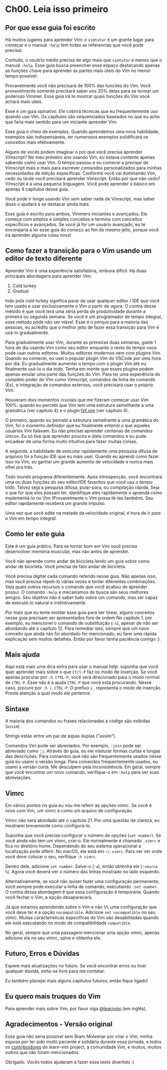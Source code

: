 # Ch00. Leia isso primeiro

## Por que esse guia foi escrito

Há muitos lugares para aprender Vim: o `vimtutor` é um grante lugar para começar e o manual `:help` tem todas as referencias que você pode precisar.

Contudo, o usuário médio precisa de algo mais que `vimtutor` e menos que o manual `:help`. Esse guia busca preencher esse espaço destacando apenas as funções chave para aprender as partes mais úteis do Vim no menor tempo possível.

Provavelmente você não precisará de 100% das funcões do Vim. Você provavelmente somente precisará saber uns 20% delas para se tormar um poderoso Vimmer. Esse guia irá te mostrar quais funções do Vim você achará mais uteis.

Esse é um guia opinativo. Ele cobrirá técnicas que eu frequentemente uso quando uso Vim. Os capítulos são sequenciados baseados no que eu acho que faria mais sentido para um iniciante aprender Vim.

Esse guia é cheio de exemplos. Quando aprendemos uma nova habilidade, exemplos são indispensáveis, ter numerosos exemplos solidificará os conceitos mais efetivamente.

Alguns de vocês podem imaginar o por que você precisa aprender Vimscript? No meu primeiro ano usando Vim, eu estava contente apenas sabendo como usar Vim. O tempo passou e eu comecei a precisar de Vimscript mais e mais para escrever comandos personalizados para minhas necessidades de edição específicas. Conforme você vai dominando Vim, cedo ou tarde você precisará aprender Vimscript. Então por que não cedo? Vimscript é a uma pequena linguagem. Você pode aprender o básico em apenas 4 capítulos desse guia.

Você pode ir longe usando Vim sem saber nada de Vimscript, mas saber disso o ajudará a se destacar ainda mais.

Esse guia é escrito para ambos, Vimmers iniciantes e avançados. Ele começa com amplos e simples conceitos e termina com conceitos específicos e avançados. Se você já for um usuário avançado, eu te encorajaria a ler esse guia do começo ao fim do mesmo jeito, porque você irá aprender alguma coisa nova!

## Como fazer a transição para o Vim usando um editor de texto diferente

Aprender Vim é uma experiência satisfatória, embora difícil. Há duas principais abordagens para aprender Vim:

1. Cold turkey 
2. Gradual

Indo pela cold turkey significa parar de usar qualquer editor / IDE que você tem usado e usar exclusivamente o Vim a partir de agora. O contra desse método é que você terá uma séria perda de produtividade durante a primeira ou segunda semana. Se você é um programador de tempo integral, esse método pode não ser viável. Esse é o porque para a maioria das pessoas, eu acredito que o melhor jeito de fazer essa transição para Vim é usá-lo gradualmente.

Para gradualmente usar Vim, durante as primeiras duas semanas, gaste 1 hora do dia usando Vim como seu editor enquanto o resto do tempo voce pode usar outros editores. Muitos editores modernos vem com plugins Vim. Quando eu comecei, eu usei o popular plugin Vim do VSCode por uma hora por dia. Eu gradualmente aumentei o tempo com o plugin Vim até eu finalmente usá-lo o dia todo. Tenha em mente que esses plugins podem apenas emular uma parte das funções do Vim. Para ter uma experiência do completo poder do Vim como Vimscript, comandos de linha de comando (Ex), e integração de comandos externos, você precisará usar o próprio Vim.

Houveram dois momentos cruciais que me fizeram começar usar Vim 100%: quando eu percebi que Vim tem uma estrutura semelhante a uma gramática (ver capítulo 4) e o plugin [fzf.vim](https://github.com/junegunn/fzf.vim) (ver capítulo 4).

O primeiro, quando eu percebi a estrutura semelhante a uma gramática do Vim, foi o momento definidor que eu finalmente entendi o que aqueles usuários Vim falavam. Eu não precisei aprender centenas de comandos únicos. Eu só tive que aprender poucos e úteis comandos e eu pude encadear de uma forma muito intuitiva para fazer muitas coisas.

A segunda, a habilidade de executar rapidamente uma pesquisa difusa de arquivos foi a função IDE que eu mais usei. Quando eu aprendi como fazer isso no Vim, eu ganhei um grande aumento de velocidade e nunca mais olhei pra trás.

Todo mundo programa diferentemente. Após introspecção, você encontrará uma ou duas funções
do seu editor/IDE favoritos que você usa o tempo todo. Talvez seja a pesquisa difusa, pular-para, ou compilação rápida. Seja o que for que eles possam ter, identifique eles rapidamente e aprenda como implementá-lo no Vim (Provavelmente o Vim possa tê-las também). Seu editor rapidamente receberá um grande impulso.

Uma vez que você edite na metade da velocidade original, é hora de ir para o Vim em tempo integral.

## Como ler este guia

Este é um guia prático. Para se tornar bom em Vim você precisa desenvolver memória muscular, mas não antes de aprender.

Você não aprende como andar de bicicleta lendo um guia sobre como andar de bicicleta. Você precisa de fato andar de bicicleta.

Você precisa digitar cada comando referido nesse guia. Não apenas isso, mas você precisa repeti-lo várias vezes e tentar diferentes combinações. Veja quais outros recursos o comando que você acabou de aprender possui. O comando `:help` e mecanismos de busca são seus melhores amigos. Seu objetivo não é saber tudo sobre um comando, mas ser capaz de executá-lo natural e instintivamente.

Por mais que eu tente moldar esse guia para ser linear, alguns conceitos nesse guia precisam ser apresentados fora de ordem No capítulo 1, por exemplo, eu mencionei o comando de substituição (`:s`), apesar de não ser abordando até o capítulo 12. Para remediar isso, sempre que um novo conceito que ainda não foi abordado for mencionado, eu farei uma rápida explicação sem muitos detalhes. Então por favor tenha paciência comigo :).

## Mais ajuda

Aqui está mais uma dica extra para usar o manual help: suponha que você quer aprender mais sobre o que `Ctrl-P` faz no modo de inserção. Se você apenas procurar por `:h CTRL-P`, você será direcionado para o modo normal de `CTRL-P`. Esse não é a ajuda `CTRL-P` que você está procurando. Nesse caso, procure por 
`:h i_CTRL-P`. O prefixo `i_` representa o modo de inserção. Preste atenção a qual modo ele pertence.

## Síntaxe

A maioria dos comandos ou frases relacionadas a código são exibidas (`assim`)

Strings estão entre um par de aspas duplas ("assim").

Comandos Vim pode ser abreviados. Por exemplo, `:join` pode ser abreviado como `:j`. Através do guia, eu irei misturar formas curtas e longas das descrições. Para comandos que não são frequentemente usados nesse guia eu usarei a  versão longa. Para comandos frequentemente usados, eu usarei a versão curta. Me desculpem pela inconsistência. Em geral, sempre que você encontrar um novo comando, verifique-o em `:help` para ver suas abreviações.

## Vimrc

Em vários pontos no guia eu vou me referir às opções vimrc. Se você é novo com Vim, um vimrc é como um arquivo de configuração.

Vimrc não será abordado até o capítulo 21. Por uma questão de clareza, eu mostrarei brevemente como configurá-lo.

Suponha que você precise configurar o número de opções (`set number`). Se você ainda não tem um vimrc, crie-o. Ele normalmente é chamado `.vimrc` e fica no diretório home. Dependendo do seu sistema operacional a localização pode diferir. No macOS, ele está em `~/.vimrc`. Para ver ver onde você deve colocar o seu, verifique `:h vimrc`.

Dentro dele, adicione `set number`. Salve-o (`:w`), então obtenha ele (`:source %`). Agora você deverá ver o número das linhas mostrado no lado esquerdo.  

Alternativamente, se você não quiser fazer uma configuração permanente, você sempre pode executar a linha de comando, executando `:set number`. O contra dessa abordagem é que essa configuração é temporária. Quando você fechar o Vim, a opção desaparecerá.

Já que estamos aprendendo sobre o Vim e não Vi, uma configuração que você deve ter é a opção `nocompatible`. Adicione `set nocompatible` no seu vimrc. Muitas características específicas do Vim são desabilitadas quando ele está executando no modo de compatibilidade `compatible`.  

No geral, sempre que uma passagem mencionar uma opção vimrc, apenas adicione ela no seu vimrc, salve e obtenha ele.

## Futuro, Erros e Dúvidas

Espere mais atualizações no futuro. Se você encontrar erros ou tiver qualquer dúvida, sinta-se livre para me contatar.

Eu também planejei mais alguns capítulos futuros, então fique ligado!

## Eu quero mais truques do Vim

Para aprender mais sobre Vim, por favor siga [@learnvim](https://twitter.com/learnvim) (em inglês).

## Agradecimentos - Versão original

Esse guia não seria possível sem Bram Moleenar por criar o Vim, minha esposa por ter sido muito paciente e solidária durante essa jornada, a todos os [contribuidores](https://github.com/iggredible/Learn-Vim/graphs/contributors) do learn-vim project, a comunidade Vim, e muitos, muitos outros que não foram mencionados.

Obrigado. Vocês todos ajudaram a fazer esse texto divertido :)
